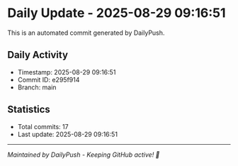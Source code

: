 # Daily Update - 2025-08-29 09:16:51

This is an automated commit generated by DailyPush.

## Daily Activity
- Timestamp: 2025-08-29 09:16:51
- Commit ID: e295f914
- Branch: main

## Statistics
- Total commits: 17
- Last update: 2025-08-29 09:16:51

---
*Maintained by DailyPush - Keeping GitHub active! 🚀*
